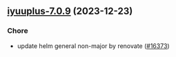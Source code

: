 

## [iyuuplus-7.0.9](https://github.com/truecharts/charts/compare/iyuuplus-7.0.8...iyuuplus-7.0.9) (2023-12-23)

### Chore

- update helm general non-major by renovate ([#16373](https://github.com/truecharts/charts/issues/16373))
  
  